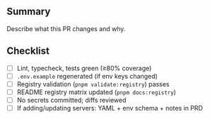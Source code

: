 ## Summary
Describe what this PR changes and why.

## Checklist
- [ ] Lint, typecheck, tests green (≥80% coverage)
- [ ] `.env.example` regenerated (if env keys changed)
- [ ] Registry validation (`pnpm validate:registry`) passes
- [ ] README registry matrix updated (`pnpm docs:registry`)
- [ ] No secrets committed; diffs reviewed
- [ ] If adding/updating servers: YAML + env schema + notes in PRD